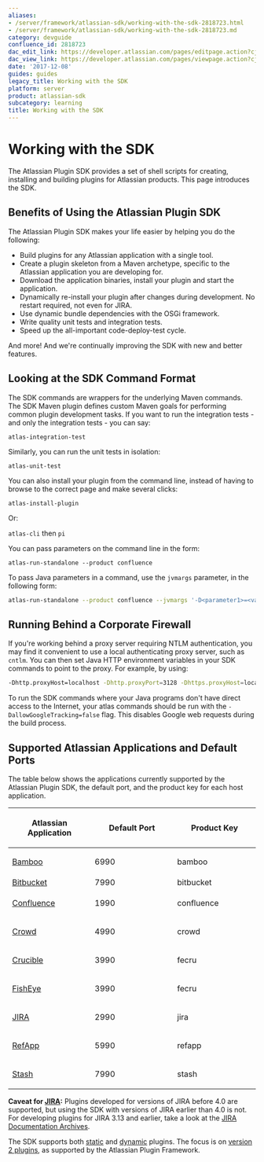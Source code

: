 ```yaml
---
aliases:
- /server/framework/atlassian-sdk/working-with-the-sdk-2818723.html
- /server/framework/atlassian-sdk/working-with-the-sdk-2818723.md
category: devguide
confluence_id: 2818723
dac_edit_link: https://developer.atlassian.com/pages/editpage.action?cjm=wozere&pageId=2818723
dac_view_link: https://developer.atlassian.com/pages/viewpage.action?cjm=wozere&pageId=2818723
date: '2017-12-08'
guides: guides
legacy_title: Working with the SDK
platform: server
product: atlassian-sdk
subcategory: learning
title: Working with the SDK
---
```

# Working with the SDK

The Atlassian Plugin SDK provides a set of shell scripts for creating, installing and building plugins for Atlassian products. This page introduces the SDK.

## Benefits of Using the Atlassian Plugin SDK

The Atlassian Plugin SDK makes your life easier by helping you do the following:

-   Build plugins for any Atlassian application with a single tool.
-   Create a plugin skeleton from a Maven archetype, specific to the Atlassian application you are developing for.
-   Download the application binaries, install your plugin and start the application.
-   Dynamically re-install your plugin after changes during development. No restart required, not even for JIRA.
-   Use dynamic bundle dependencies with the OSGi framework.
-   Write quality unit tests and integration tests.
-   Speed up the all-important code-deploy-test cycle.

And more! And we're continually improving the SDK with new and better features.

## Looking at the SDK Command Format

The SDK commands are wrappers for the underlying Maven commands. The SDK Maven plugin defines custom Maven goals for performing common plugin development tasks. If you want to run the integration tests - and only the integration tests - you can say:

`atlas-integration-test`

Similarly, you can run the unit tests in isolation:

`atlas-unit-test`

You can also install your plugin from the command line, instead of having to browse to the correct page and make several clicks:  

`atlas-install-plugin`

Or:

`atlas-cli` then `pi`

You can pass parameters on the command line in the form:

`atlas-run-standalone --product confluence`

To pass Java parameters in a command, use the `jvmargs` parameter, in the following form: 

``` bash
atlas-run-standalone --product confluence --jvmargs '-D<parameter1>=<value> -D<parameter2>=<value>'
```

## Running Behind a Corporate Firewall

If you're working behind a proxy server requiring NTLM authentication, you may find it convenient to use a local authenticating proxy server, such as `cntlm`. You can then set Java HTTP environment variables in your SDK commands to point to the proxy. For example, by using:

``` bash
-Dhttp.proxyHost=localhost -Dhttp.proxyPort=3128 -Dhttps.proxyHost=localhost -Dhttps.proxyPort=3128 -Dhttp.nonProxyHosts=localhost|127.0.0.*
```

To run the SDK commands where your Java programs don't have direct access to the Internet, your atlas commands should be run with the `-DallowGoogleTracking=false` flag. This disables Google web requests during the build process.

## Supported Atlassian Applications and Default Ports

The table below shows the applications currently supported by the Atlassian Plugin SDK, the default port, and the product key for each host application.

<table>
<colgroup>
<col style="width: 33%" />
<col style="width: 33%" />
<col style="width: 33%" />
</colgroup>
<thead>
<tr class="header">
<th><p>Atlassian Application</p></th>
<th><p>Default Port</p></th>
<th><p>Product Key</p></th>
</tr>
</thead>
<tbody>
<tr class="odd">
<td><p><a href="http://www.atlassian.com/software/bamboo" class="external-link">Bamboo</a></p></td>
<td><p>6990</p></td>
<td><p>bamboo</p></td>
</tr>
<tr class="even">
<td><a href="https://www.atlassian.com/software/bitbucket/server" class="external-link">Bitbucket</a></td>
<td>7990</td>
<td>bitbucket</td>
</tr>
<tr class="odd">
<td><p><a href="http://www.atlassian.com/software/confluence" class="external-link">Confluence</a></p></td>
<td><p>1990</p></td>
<td><p>confluence</p></td>
</tr>
<tr class="even">
<td><p><a href="http://www.atlassian.com/software/crowd" class="external-link">Crowd</a></p></td>
<td><p>4990</p></td>
<td><p>crowd</p></td>
</tr>
<tr class="odd">
<td><p><a href="http://www.atlassian.com/software/crucible" class="external-link">Crucible</a></p></td>
<td><p>3990</p></td>
<td><p>fecru</p></td>
</tr>
<tr class="even">
<td><p><a href="http://www.atlassian.com/software/fisheye" class="external-link">FishEye</a></p></td>
<td><p>3990</p></td>
<td><p>fecru</p></td>
</tr>
<tr class="odd">
<td><p><a href="http://www.atlassian.com/software/jira" class="external-link">JIRA</a></p></td>
<td><p>2990</p></td>
<td><p>jira</p></td>
</tr>
<tr class="even">
<td><p><a href="https://developer.atlassian.com/display/DOCS/About+the+Atlassian+RefApp">RefApp</a></p></td>
<td><p>5990</p></td>
<td><p>refapp</p></td>
</tr>
<tr class="odd">
<td><p><a href="http://www.atlassian.com/software/stash" class="external-link">Stash</a></p></td>
<td><p>7990</p></td>
<td><p>stash</p></td>
</tr>
</tbody>
</table>

**Caveat for <a href="http://www.atlassian.com/software/jira" class="external-link">JIRA</a>:** Plugins developed for versions of JIRA before 4.0 are supported, but using the SDK with versions of JIRA earlier than 4.0 is not. For developing plugins for JIRA 3.13 and earlier, take a look at the [JIRA Documentation Archives](https://developer.atlassian.com/display/ARCHIVES/JIRA+Documentation+Archives).

The SDK supports both [static](/server/framework/atlassian-sdk/static-plugin) and [dynamic](/server/framework/atlassian-sdk/dynamic-plugin) plugins. The focus is on [version 2 plugins](/server/framework/atlassian-sdk/version-1-or-version-2-plugin), as supported by the Atlassian Plugin Framework.





































































































































































































































































